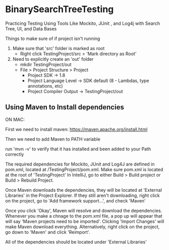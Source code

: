# BinarySearchTreeTesting
Practicing Testing Using Tools Like Mockito, JUnit , and Log4j with Search Tree, UI, and Data Bases

Things to make sure of if project isn't running

1. Make sure that 'src' folder is marked as root
   - Right click TestingProject/src > 'Mark directory as Root'
2. Need to explicitly create an 'out' folder
   - mkdir TestingProject/out
   - File > Project Structure > Project
       - Project SDK -> 1.8
       - Project Language Level -> SDK default (8 - Lambdas, type annotations, etc)
       - Project Compiler Output -> TestingProject/out

## Using Maven to Install dependencies

ON MAC:

First we need to install maven: https://maven.apache.org/install.html

Then we need to add Maven to PATH variable

run 'mvn -v' to verify that it has installed and been added to your Path correctly


The required dependencies for Mockito, JUnit and Log4J are defined in pom.xml, located at /TestingProject/pom.xml.  Make sure pom.xml is located at the root of 'TestingProject'  In IntelliJ, go to either Build > Build project or Build > Rebuild Project.  

Once Maven downloads the dependencies, they will be located at 'External Libraries' in the Project Explorer.  If they still aren't downloading, right click on the project, go to 'Add framework support...', and check 'Maven' 

Once you click 'Okay', Maven will resolve and download the dependencies.  Whenever you make a chnage to the pom.xml file, a pop up will appear that will say 'Maven projects need to be imported'.  Clicking 'Import Changes' will make Maven download everything.  Alternatively, right click on the project, go down to 'Maven' and click 'Reimport'.  

All of the dependencies should be located under 'External Libraries'
